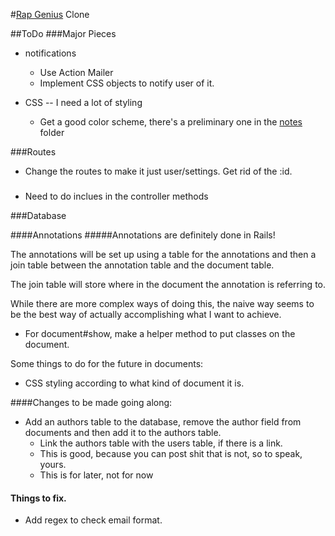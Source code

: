 #[Rap Genius][rg] Clone

[rg]: rapgenius.com

##ToDo
###Major Pieces

* notifications
	* Use Action Mailer
	* Implement CSS objects to notify user of it.

* CSS -- I need a lot of styling
	* Get a good color scheme, there's a preliminary one in the [notes][notes] folder


[notes]: /notes/color_palette.html

###Routes

* Change the routes to make it just user/settings. Get rid of the :id.


###
* Need to do inclues in the controller methods


###Database

####Annotations
#####Annotations are definitely done in Rails!

The annotations will be set up using a table for the annotations and then a join table between the annotation table and the document table.

The join table will store where in the document the annotation is referring to.

While there are more complex ways of doing this, the naive way seems to be the best way of actually accomplishing what I want to achieve.

* For document#show, make a helper method to put classes on the document.

Some things to do for the future in documents:

* CSS styling according to what kind of document it is.



####Changes to be made going along:
* Add an authors table to the database, remove the author field from documents and then add it to the authors table.
	* Link the authors table with the users table, if there is a link.
	* This is good, because you can post shit that is not, so to speak, yours.
	* This is for later, not for now


#### Things to fix.
* Add regex to check email format.
